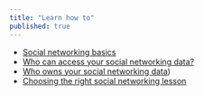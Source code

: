 ```yaml
---
title: "Learn how to"
published: true
---
```

- [Social networking basics](topics/practice-4-safe-social-networks/0-getting-started/3-1-learn.md)
- [Who can access your social networking data?](topics/practice-4-safe-social-networks/0-getting-started/3-2-learn.md)
- [Who owns your social networking data](topics/practice-4-safe-social-networks/0-getting-started/3-3-learn.md))
- [Choosing the right social networking lesson](topics/practice-4-safe-social-networks/0-getting-started/3-4-learn.md)
